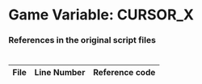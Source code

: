 # Game Variable: CURSOR_X
### References in the original script files

#

| File | Line Number | Reference code |
| --- | --- | --- |
